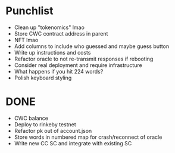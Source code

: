 # Punchlist

* Clean up "tokenomics" lmao
* Store CWC contract address in parent
* NFT lmao
* Add columns to include who guessed and maybe guess button
* Write up instructions and costs
* Refactor oracle to not re-transmit responses if rebooting
* Consider real deployment and require infrastructure
* What happens if you hit 224 words?
* Polish keyboard styling

# DONE

* CWC balance
* Deploy to rinkeby testnet
* Refactor pk out of account.json
* Store words in numbered map for crash/reconnect of oracle
* Write new CC SC and integrate with existing SC
